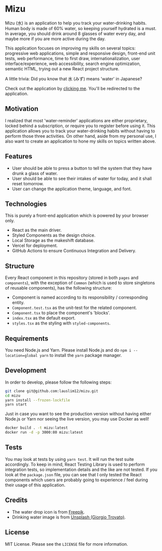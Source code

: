 # Mizu

Mizu (水) is an application to help you track your water-drinking habits. Human body is made of 60% water, so keeping yourself hydrated is a must. In average, you should drink around 8 glasses of water every day, and maybe more if you are more active during the day.

This application focuses on improving my skills on several topics: progressive web applications, simple and responsive design, front-end unit tests, web performance, time to first draw, internationalization, user interface/experience, web accessibility, search engine optimization, semantic HTML, trying out a new React project structure.

A little trivia: Did you know that 水 (みず) means 'water' in Japanese?

Check out the application by [clicking me](https://mizu.vercel.app). You'll be redirected to the application.

## Motivation

I realized that most 'water-reminder' applications are either proprietary, locked behind a subscription, or require you to register before using it. This application allows you to track your water-drinking habits without having to perform those three activities. On other hand, aside from my personal use, I also want to create an application to hone my skills on topics written above.

## Features

- User should be able to press a button to tell the system that they have drunk a glass of water.
- User should be able to see their intakes of water for today, and it shall reset tomorrow.
- User can change the application theme, language, and font.

## Technologies

This is purely a front-end application which is powered by your browser only.

- React as the main driver.
- Styled Components as the design choice.
- Local Storage as the makeshift database.
- Vercel for deployment.
- GitHub Actions to ensure Continuous Integration and Delivery.

## Structure

Every React component in this repository (stored in both `pages` and `components`), with the exception of `Common` (which is used to store singletons of reusable components), has the following structure:

- Component is named according to its responsibility / corresponding entity.
- `Component.test.tsx` as the unit-test for the related component.
- `Component.tsx` to place the component's 'blocks'.
- `index.tsx` as the default export.
- `styles.tsx` as the styling with `styled-components`.

## Requirements

You need Node.js and Yarn. Please install Node.js and do `npm i --location=global yarn` to install the `yarn` package manager.

## Development

In order to develop, please follow the following steps:

```bash
git clone git@github.com:lauslim12/mizu.git
cd mizu
yarn install --frozen-lockfile
yarn start
```

Just in case you want to see the production version without having either Node.js or Yarn nor seeing the live version, you may use Docker as well!

```bash
docker build . -t mizu:latest
docker run -d -p 3000:80 mizu:latest
```

## Tests

You may look at tests by using `yarn test`. It will run the test suite accordingly. To keep in mind, React Testing Library is used to perform integration tests, so implementation details and the like are not tested. If you look at the `package.json` file, you can see that I only tested the React components which users are probably going to experience / feel during their usage of this application.

## Credits

- The water drop icon is from [Freepik](https://www.flaticon.com/free-icons/water-drop).
- Drinking water image is from [Unsplash (Giorgio Trovato)](https://unsplash.com/photos/Q7YJG5jJU8A).

## License

MIT License. Please see the `LICENSE` file for more information.
